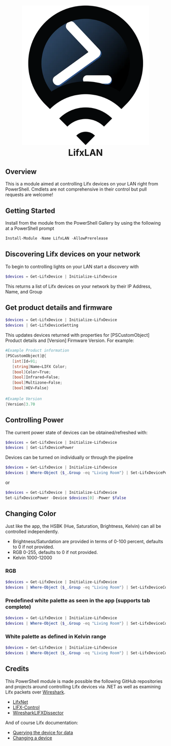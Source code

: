 <h1 align="center">
  <br>
  <img width="400" src="lifxlan.png">
  <br>
    LifxLAN
  <br>
</h1>

## Overview
This is a module aimed at controlling Lifx devices on your LAN right from PowerShell. Cmdlets are not comprehensive in their control but pull requests are welcome! 

## Getting Started
Install from the module from the PowerShell Gallery by using the following at a PowerShell prompt
```powershell
Install-Module -Name LifxLAN -AllowPrerelease
```

## Discovering Lifx devices on your network
To begin to controlling lights on your LAN start a discovery with
```powershell
$devices = Get-LifxDevice | Initialize-LifxDevice
```
This returns a list of Lifx devices on your network by their IP Address, Name, and Group

## Get product details and firmware
```powershell
$devices = Get-LifxDevice | Initialize-LifxDevice
$devices | Get-LifxDeviceSetting
```
This updates devices returned with properties for [PSCustomObject] Product details and [Version] Firmware Version. For example:
 ```powershell
#Example Product information
[PSCustomObject]@{
    [int]Id=91;
    [string]Name=LIFX Color;
    [bool]Color=True;
    [bool]Infrared=False;
    [bool]Multizone=False;
    [bool]HEV=False}

#Example Version
[Version]3.70
```

## Controlling Power
The current power state of devices can be obtained/refreshed with:
```powershell
$devices = Get-LifxDevice | Initialize-LifxDevice
$devices | Get-LifxDevicePower
```

Devices can be turned on individually or through the pipeline
```powershell
$devices = Get-LifxDevice | Initialize-LifxDevice
$devices | Where-Object {$_.Group -eq "Living Room"} | Set-LifxDevicePower -Power $true
```
or 
```powershell
$devices = Get-LifxDevice | Initialize-LifxDevice
Set-LifxDevicePower -Device $devices[0] -Power $false
```

## Changing Color
Just like the app, the HSBK (Hue, Saturation, Brightness, Kelvin) can all be controlled independently.
- Brightness/Saturdation are provided in terms of 0-100 percent, defaults to 0 if not provided.
- RGB 0-255, defaults to 0 if not provided.
- Kelvin 1000-12000

### RGB
```powershell
$devices = Get-LifxDevice | Initialize-LifxDevice
$devices | Where-Object {$_.Group -eq "Living Room"} | Set-LifxDeviceColor -Red 200 -Blue 13 -Brightness 75 -Saturation 100
```

### Predefined white palette as seen in the app (supports tab complete)
```powershell
$devices = Get-LifxDevice | Initialize-LifxDevice
$devices | Where-Object {$_.Group -eq "Living Room"} | Set-LifxDeviceColor -Brightness 100 -White 'Sunset' -SecondsToTransition 1.5
```


### White palette as defined in Kelvin range
```powershell        
$devices = Get-LifxDevice | Initialize-LifxDevice
$devices | Where-Object {$_.Group -eq "Living Room"} | Set-LifxDeviceColor -Kelvin 7500 -Brightness 100
```

## Credits
This PowerShell module is made possible the following GitHub repositories and projects around controlling Lifx devices via .NET as well as examining Lifx packets over [Wireshark](https://www.wireshark.org/).
- [LifxNet](https://github.com/dotMorten/LifxNet)
- [LIFX-Control](https://github.com/PhilWheat/LIFX-Control)
- [WiresharkLIFXDissector](https://github.com/mab5vot9us9a/WiresharkLIFXDissector)

And of course Lifx documentation:
- [Querying the device for data](https://lan.developer.lifx.com/docs/querying-the-device-for-data)
- [Changing a device](https://lan.developer.lifx.com/docs/changing-a-device)
